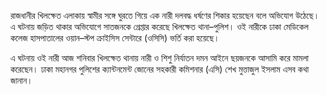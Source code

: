 রাজধানীর খিলক্ষেত এলাকায় স্বামীর সঙ্গে ঘুরতে গিয়ে এক নারী দলবদ্ধ ধর্ষণের শিকার হয়েছেন বলে অভিযোগ উঠেছে। এ ঘটনায় জড়িত থাকার অভিযোগে সাতজনকে গ্রেপ্তার করেছে খিলক্ষেত থানা–পুলিশ। ওই নারীকে ঢাকা মেডিকেল কলেজ হাসপাতালের ওয়ান–স্টপ ক্রাইসিস সেন্টারে (ওসিসি) ভর্তি করা হয়েছে।

এ ঘটনায় ওই নারী আজ শনিবার খিলক্ষেত থানায় নারী ও শিশু নির্যাতন দমন আইনে ছয়জনকে আসামি করে মামলা করেছেন। ঢাকা মহানগর পুলিশের ক্যান্টনমেন্ট জোনের সহকারী কমিশনার (এসি) শেখ মুত্তাজুল ইসলাম এসব কথা জানান।
